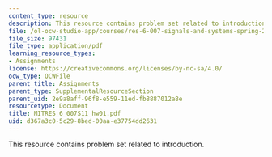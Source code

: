 ```yaml
---
content_type: resource
description: This resource contains problem set related to introduction.
file: /ol-ocw-studio-app/courses/res-6-007-signals-and-systems-spring-2011/d367a3c05c298bed00aae37754dd2631_MITRES_6_007S11_hw01.pdf
file_size: 97431
file_type: application/pdf
learning_resource_types:
- Assignments
license: https://creativecommons.org/licenses/by-nc-sa/4.0/
ocw_type: OCWFile
parent_title: Assignments
parent_type: SupplementalResourceSection
parent_uid: 2e9a8aff-96f8-e559-11ed-fb8887012a8e
resourcetype: Document
title: MITRES_6_007S11_hw01.pdf
uid: d367a3c0-5c29-8bed-00aa-e37754dd2631
---
```

This resource contains problem set related to introduction.